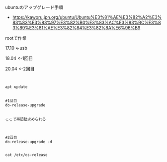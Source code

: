 ubuntuのアップグレード手順

- https://kaworu.jpn.org/ubuntu/Ubuntu%E3%81%AE%E3%82%A2%E3%83%83%E3%83%97%E3%82%B0%E3%83%AC%E3%83%BC%E3%83%89%E3%81%AE%E3%82%84%E3%82%8A%E6%96%B9

rootで作業

17.10 <-usb

18.04 <-1回目

20.04 <-2回目

```


apt update


#1回目
do-release-upgrade


ここで再起動求められる



#2回目
do-release-upgrade -d


cat /etc/os-release

```
